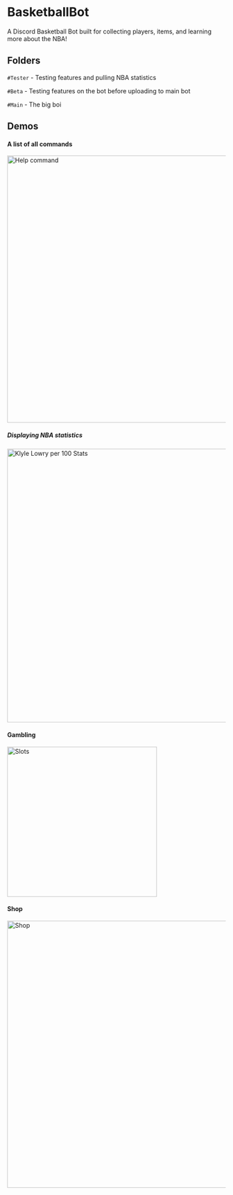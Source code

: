 # BasketballBot
A Discord Basketball Bot built for collecting players, items, and learning more about the NBA!

## Folders
`#Tester` - Testing features and pulling NBA statistics

`#Beta` - Testing features on the bot before uploading to main bot

`#Main` - The big boi

## Demos
#### A list of all commands
<img width="614" alt="Help command" src="https://github.com/user-attachments/assets/229286cc-5e87-441d-940f-4d33b99b169d" />

##### Displaying NBA statistics
<img width="629" alt="Klyle Lowry per 100 Stats" src="https://github.com/user-attachments/assets/6847a598-dbd6-4d42-b577-02a94ad20300" />

#### Gambling
<img width="345" alt="Slots" src="https://github.com/user-attachments/assets/332b5945-559e-4b7f-9e69-d93e554f90a3" />

#### Shop
<img width="614" alt="Shop" src="https://github.com/user-attachments/assets/5f7afe08-d46c-4501-8810-60ef6575b243" />
